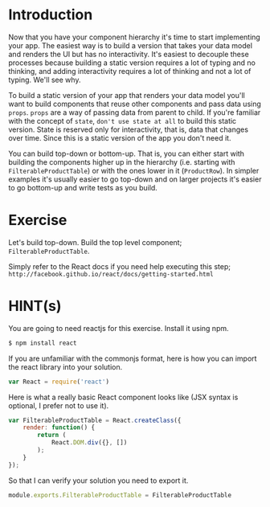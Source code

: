 # Introduction

Now that you have your component hierarchy it's time to start implementing your app. The easiest way is to build a version that takes your data model and renders the UI but has no interactivity. It's easiest to decouple these processes because building a static version requires a lot of typing and no thinking, and adding interactivity requires a lot of thinking and not a lot of typing. We'll see why.

To build a static version of your app that renders your data model you'll want to build components that reuse other components and pass data using `props`. `props` are a way of passing data from parent to child. If you're familiar with the concept of `state`, `don't use state at all` to build this static version. State is reserved only for interactivity, that is, data that changes over time. Since this is a static version of the app you don't need it.

You can build top-down or bottom-up. That is, you can either start with building the components higher up in the hierarchy (i.e. starting with `FilterableProductTable`) or with the ones lower in it (`ProductRow`). In simpler examples it's usually easier to go top-down and on larger projects it's easier to go bottom-up and write tests as you build.

# Exercise

Let's build top-down. Build the top level component; `FilterableProductTable`.

Simply refer to the React docs if you need help executing this step; `http://facebook.github.io/react/docs/getting-started.html`

# HINT(s)

You are going to need reactjs for this exercise. Install it using npm.

```sh
$ npm install react
```

If you are unfamiliar with the commonjs format, here is how you can import the react library into your solution.

```js
var React = require('react')
```

Here is what a really basic React component looks like (JSX syntax is optional, I prefer not to use it).

```js
var FilterableProductTable = React.createClass({
    render: function() {
        return (
            React.DOM.div({}, [])
        );
    }
});
```

So that I can verify your solution you need to export it.

```js
module.exports.FilterableProductTable = FilterableProductTable
```